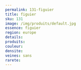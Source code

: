 ```yaml
---
permalink: 131-figuier
title: figuier
sku: 131
image: /img/produits/default.jpg
essence: figuier
region: europe
details: 
produits:
couleur: 
densite: 
veines: sans
rarete: 
---
```

